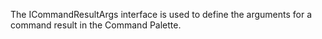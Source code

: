 The ICommandResultArgs interface is used to define the arguments for a command result in the Command Palette.
